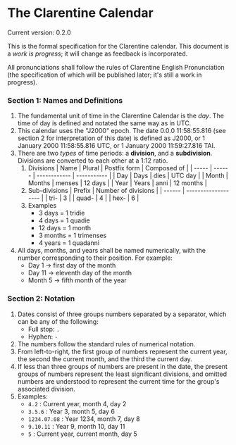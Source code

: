 # The Clarentine Calendar

Current version: 0.2.0

This is the formal specification for the Clarentine calendar. This document is a _work is progress_; it will change as feedback is incorporated.

All pronunciations shall follow the rules of Clarentine English Pronunciation (the specification of which will be published later; it's still a work in progress).

### Section 1: Names and Definitions

1. The fundamental unit of time in the Clarentine Calendar is the _day_. The time of day is defined and notated the same way as in UTC.
2. This calendar uses the "J2000" epoch. The date 0.0.0 11:58:55.816 (see section 2 for interpretation of this date) is defined as J2000, or 1 January 2000 11:58:55.816 UTC, or 1 January 2000 11:59:27.816 TAI.
3. There are two _types_ of time periods: a __division__, and a __subdivision__. Divisions are converted to each other at a 1:12 ratio.
    1. Divisions
      | Name  | Plural | Postfix form | Composed of |
      | ----- | ------ | ------------ | ----------- |
      | Day   | Days   | dies         | UTC day     |
      | Month | Months | menses       | 12 days     |
      | Year  | Years  | anni         | 12 months   |
    2. Sub-divisions
      | Prefix | Number of divisions |
      | ------ | ------------------- |
      | tri-   | 3                   |
      | quad-  | 4                   |
      | hex-   | 6                   |
    3. Examples
        - 3 days = 1 tridie
        - 4 days = 1 quadie
        - 12 days = 1 month
        - 3 months = 1 trimenses
        - 4 years = 1 quadanni
4. All days, months, and years shall be named numerically, with the number corresponding to their position. For example:
    - Day 1 -> first day of the month
    - Day 11 -> eleventh day of the month
    - Month 5 -> fifth month of the year

### Section 2: Notation

1. Dates consist of three groups numbers separated by a separator, which can be any of the following: 
    - Full stop: `.`
    - Hyphen: `-`
2. The numbers follow the standard rules of numerical notation.
3. From left-to-right, the first group of numbers represent the current year, the second the current month, and the third the current day. 
4. If less than three groups of numbers are present in the date, the present groups of numbers represent the least significant divisions, and omitted numbers are understood to represent the current time for the group's associated division.
5. Examples:
    - `4.2` : Current year, month 4, day 2
    - `3.5.6` : Year 3, month 5, day 6
    - `1234.07.08` : Year 1234, month 7, day 8
    - `9.10.11` : Year 9, month 10, day 11
    - `5` : Current year, current month, day 5